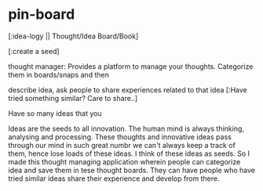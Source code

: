 # pin-board

[:idea-logy || Thought/Idea Board/Book]

[:create a seed]

thought manager: Provides a platform to manage your thoughts. Categorize them in boards/snaps and then 
	
describe idea, ask people to share experiences related to that idea [:Have tried something similar? Care to share..]


Have so many ideas that you


Ideas are the seeds to all innovation. The human mind is always thinking, analysing and processing. These thoughts and innovative ideas pass through our mind in such great numbr we can't always keep a track of them, hence lose loads of these ideas. I think of these ideas as seeds. So I made this thought managing application wherein people can categorize idea and save them in tese thought boards. They can have people who have tried similar ideas share their experience and develop from there.
